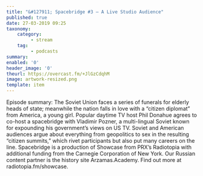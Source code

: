 ```yaml
---
title: "&#127911; Spacebridge #3 – A Live Studio Audience"
published: true
date: 27-03-2019 09:25
taxonomy:
    category:
         - stream
    tag:
         - podcasts
summary:
enabled: '0'
header_image: '0'
theurl: https://overcast.fm/+JlGzCdqhM
image: artwork-resized.png
template: item
---
```

 
Episode summary: The Soviet Union faces a series of funerals for elderly heads of state; meanwhile the nation falls in love with a “citizen diplomat” from America, a young girl. Popular daytime TV host Phil Donahue agrees to co-host a spacebridge with Vladimir Pozner, a multi-lingual Soviet known for expounding his government’s views on US TV. Soviet and American audiences argue about everything from geopolitics to sex in the resulting “citizen summits,” which rivet participants but also put many careers on the line. Spacebridge is a production of Showcase from PRX’s Radiotopia with additional funding from the Carnegie Corporation of New York. Our Russian content partner is the history site Arzamas.Academy. Find out more at radiotopia.fm/showcase.
